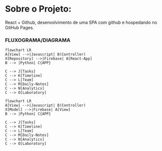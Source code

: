 # Sobre o Projeto:
React + Github, desenvolvimento de uma SPA com github e hospedando no GitHub Pages.


### FLUXOGRAMA/DIAGRAMA
```
flowchart LR
A[View] -->|Javascript| B(Controller)
X[Repository] -->|Firebase| A[React-App]
B --> |Python| C{APP}

C --> J[Tasks]
C --> K[Timeline]
C --> L[Team]
C --> M[Daily-Notes]
C --> N[Analytics]
C --> O[Laboratory]

```

```mermaid
flowchart LR
A[View] -->|Javascript| B(Controller)
X[Model] -->|Firebase| A[View]
B --> |Python| C{APP}

C --> J[Tasks]
C --> K[Timeline]
C --> L[Team]
C --> M[Daily-Notes]
C --> N[Analytics]
C --> O[Laboratory]

```

